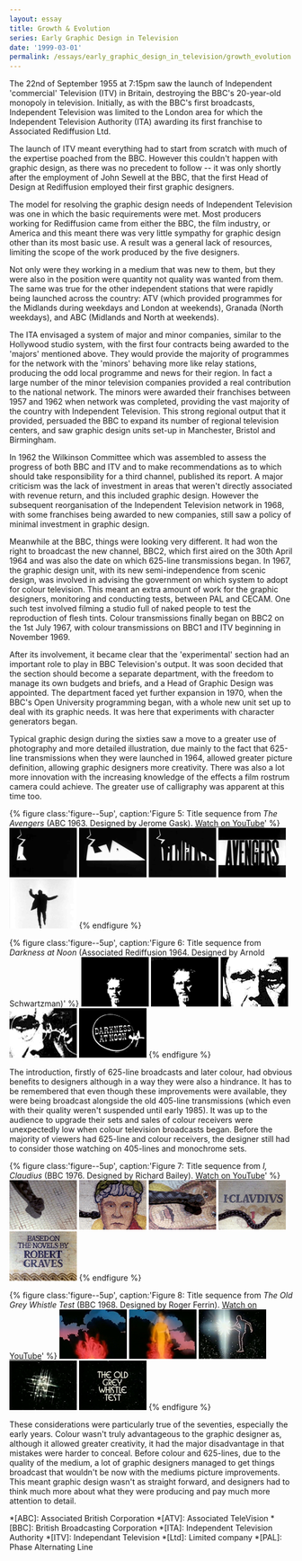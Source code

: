 ```yaml
---
layout: essay
title: Growth & Evolution
series: Early Graphic Design in Television
date: '1999-03-01'
permalink: /essays/early_graphic_design_in_television/growth_evolution.html
---
```

The 22nd of September 1955 at 7:15pm saw the launch of Independent 'commercial' Television (ITV) in Britain, destroying the BBC's 20-year-old monopoly in television. Initially, as with the BBC's first broadcasts, Independent Television was limited to the London area for which the Independent Television Authority (ITA) awarding its first franchise to Associated Rediffusion Ltd.

The launch of ITV meant everything had to start from scratch with much of the expertise poached from the BBC. However this couldn't happen with graphic design, as there was no precedent to follow -- it was only shortly after the employment of John Sewell at the BBC, that the first Head of Design at Rediffusion employed their first graphic designers.

The model for resolving the graphic design needs of Independent Television was one in which the basic requirements were met. Most producers working for Rediffusion came from either the BBC, the film industry, or America and this meant there was very little sympathy for graphic design other than its most basic use. A result was a general lack of resources, limiting the scope of the work produced by the five designers.

Not only were they working in a medium that was new to them, but they were also in the position were quantity not quality was wanted from them. The same was true for the other independent stations that were rapidly being launched across the country: ATV (which provided programmes for the Midlands during weekdays and London at weekends), Granada (North weekdays), and ABC (Midlands and North at weekends).

The ITA envisaged a system of major and minor companies, similar to the Hollywood studio system, with the first four contracts being awarded to the 'majors' mentioned above. They would provide the majority of programmes for the network with the 'minors' behaving more like relay stations, producing the odd local programme and news for their region. In fact a large number of the minor television companies provided a real contribution to the national network. The minors were awarded their franchises between 1957 and 1962 when network was completed, providing the vast majority of the country with Independent Television. This strong regional output that it provided, persuaded the BBC to expand its number of regional television centers, and saw graphic design units set-up in Manchester, Bristol and Birmingham.

In 1962 the Wilkinson Committee which was assembled to assess the progress of both BBC and ITV and to make recommendations as to which should take responsibility for a third channel, published its report. A major criticism was the lack of investment in areas that weren't directly associated with revenue return, and this included graphic design. However the subsequent reorganisation of the Independent Television network in 1968, with some franchises being awarded to new companies, still saw a policy of minimal investment in graphic design.

Meanwhile at the BBC, things were looking very different. It had won the right to broadcast the new channel, BBC2, which first aired on the 30th April 1964 and was also the date on which 625-line transmissions began. In 1967, the graphic design unit, with its new semi-independence from scenic design, was involved in advising the government on which system to adopt for colour television. This meant an extra amount of work for the graphic designers, monitoring and conducting tests, between PAL and CECAM. One such test involved filming a studio full of naked people to test the reproduction of flesh tints. Colour transmissions finally began on BBC2 on the 1st July 1967, with colour transmissions on BBC1 and ITV beginning in November 1969.

After its involvement, it became clear that the 'experimental' section had an important role to play in BBC Television's output. It was soon decided that the section should become a separate department, with the freedom to manage its own budgets and briefs, and a Head of Graphic Design was appointed. The department faced yet further expansion in 1970, when the BBC's Open University programming began, with a whole new unit set up to deal with its graphic needs. It was here that experiments with character generators began.

Typical graphic design during the sixties saw a move to a greater use of photography and more detailed illustration, due mainly to the fact that 625-line transmissions when they were launched in 1964, allowed greater picture definition, allowing graphic designers more creativity. There was also a lot more innovation with the increasing knowledge of the effects a film rostrum camera could achieve. The greater use of calligraphy was apparent at this time too.

{% figure class:'figure--5up', caption:'Figure 5: Title sequence from <cite>The Avengers</cite> (ABC 1963. Designed by Jerome Gask). [Watch on YouTube](https://www.youtube.com/watch?v=aDy_-dvMCNs)' %}
![Still from 'The Avengers' opening sequence](/assets/images/essays/early_graphic_design_in_television/figure-5a.png)
![Still from 'The Avengers' opening sequence](/assets/images/essays/early_graphic_design_in_television/figure-5b.png)
![Still from 'The Avengers' opening sequence](/assets/images/essays/early_graphic_design_in_television/figure-5c.png)
![Still from 'The Avengers' opening sequence](/assets/images/essays/early_graphic_design_in_television/figure-5d.png)
![Still from 'The Avengers' opening sequence](/assets/images/essays/early_graphic_design_in_television/figure-5e.png)
{% endfigure %}

{% figure class:'figure--5up', caption:'Figure 6: Title sequence from <cite>Darkness at Noon</cite> (Associated Rediffusion 1964. Designed by Arnold Schwartzman)' %}
![Still from 'Darkness at Noon' opening sequence](/assets/images/essays/early_graphic_design_in_television/figure-6a.png)
![Still from 'Darkness at Noon' opening sequence](/assets/images/essays/early_graphic_design_in_television/figure-6b.png)
![Still from 'Darkness at Noon' opening sequence](/assets/images/essays/early_graphic_design_in_television/figure-6c.png)
![Still from 'Darkness at Noon' opening sequence](/assets/images/essays/early_graphic_design_in_television/figure-6d.png)
![Still from 'Darkness at Noon' opening sequence](/assets/images/essays/early_graphic_design_in_television/figure-6e.png)
{% endfigure %}

The introduction, firstly of 625-line broadcasts and later colour, had obvious benefits to designers although in a way they were also a hindrance. It has to be remembered that even though these improvements were available, they were being broadcast alongside the old 405-line transmissions (which even with their quality weren't suspended until early 1985). It was up to the audience to upgrade their sets and sales of colour receivers were unexpectedly low when colour television broadcasts began. Before the majority of viewers had 625-line and colour receivers, the designer still had to consider those watching on 405-lines and monochrome sets.

{% figure class:'figure--5up', caption:'Figure 7: Title sequence from <cite>I, Claudius</cite> (BBC 1976. Designed by Richard Bailey). [Watch on YouTube](https://www.youtube.com/watch?v=pKwaCTfa1EE)' %}
![Still from 'I, Claudius' opening sequence](/assets/images/essays/early_graphic_design_in_television/figure-7a.png)
![Still from 'I, Claudius' opening sequence](/assets/images/essays/early_graphic_design_in_television/figure-7b.png)
![Still from 'I, Claudius' opening sequence](/assets/images/essays/early_graphic_design_in_television/figure-7c.png)
![Still from 'I, Claudius' opening sequence](/assets/images/essays/early_graphic_design_in_television/figure-7d.png)
![Still from 'I, Claudius' opening sequence](/assets/images/essays/early_graphic_design_in_television/figure-7e.png)
{% endfigure %}

{% figure class:'figure--5up', caption:'Figure 8: Title sequence from <cite>The Old Grey Whistle Test</cite> (BBC 1968. Designed by Roger Ferrin). [Watch on YouTube](https://www.youtube.com/watch?v=KNNAfzKwRn4)' %}
![Still from 'The Old Grey Whistle Test' opening sequence](/assets/images/essays/early_graphic_design_in_television/figure-8a.png)
![Still from 'The Old Grey Whistle Test' opening sequence](/assets/images/essays/early_graphic_design_in_television/figure-8b.png)
![Still from 'The Old Grey Whistle Test' opening sequence](/assets/images/essays/early_graphic_design_in_television/figure-8c.png)
![Still from 'The Old Grey Whistle Test' opening sequence](/assets/images/essays/early_graphic_design_in_television/figure-8d.png)
![Still from 'The Old Grey Whistle Test' opening sequence](/assets/images/essays/early_graphic_design_in_television/figure-8e.png)
{% endfigure %}

These considerations were particularly true of the seventies, especially the early years. Colour wasn't truly advantageous to the graphic designer as, although it allowed greater creativity, it had the major disadvantage in that mistakes were harder to conceal. Before colour and 625-lines, due to the quality of the medium, a lot of graphic designers managed to get things broadcast that wouldn't be now with the mediums picture improvements. This meant graphic design wasn't as straight forward, and designers had to think much more about what they were producing and pay much more attention to detail.

*[ABC]: Associated British Corporation
*[ATV]: Associated TeleVision
*[BBC]: British Broadcasting Corporation
*[ITA]: Independent Television Authority
*[ITV]: Independant Television
*[Ltd]: Limited company
*[PAL]: Phase Alternating Line
